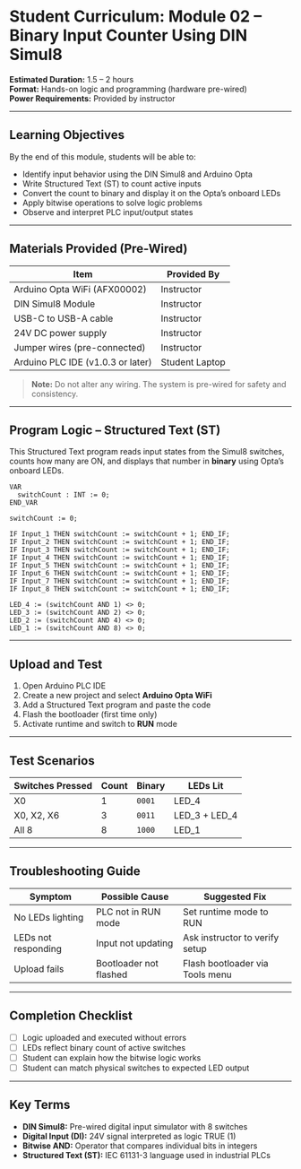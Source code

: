 # Student Curriculum: Module 02 – Binary Input Counter Using DIN Simul8

**Estimated Duration:** 1.5 – 2 hours  
**Format:** Hands-on logic and programming (hardware pre-wired)  
**Power Requirements:** Provided by instructor  

---

## Learning Objectives

By the end of this module, students will be able to:

- Identify input behavior using the DIN Simul8 and Arduino Opta
- Write Structured Text (ST) to count active inputs
- Convert the count to binary and display it on the Opta’s onboard LEDs
- Apply bitwise operations to solve logic problems
- Observe and interpret PLC input/output states

---

## Materials Provided (Pre-Wired)

| Item                            | Provided By |
|---------------------------------|-------------|
| Arduino Opta WiFi (AFX00002)   | Instructor  |
| DIN Simul8 Module               | Instructor  |
| USB-C to USB-A cable            | Instructor  |
| 24V DC power supply             | Instructor  |
| Jumper wires (pre-connected)   | Instructor  |
| Arduino PLC IDE (v1.0.3 or later) | Student Laptop |

> **Note:** Do not alter any wiring. The system is pre-wired for safety and consistency.

---

## Program Logic – Structured Text (ST)

This Structured Text program reads input states from the Simul8 switches, counts how many are ON, and displays that number in **binary** using Opta’s onboard LEDs.

```iecst
VAR
  switchCount : INT := 0;
END_VAR

switchCount := 0;

IF Input_1 THEN switchCount := switchCount + 1; END_IF;
IF Input_2 THEN switchCount := switchCount + 1; END_IF;
IF Input_3 THEN switchCount := switchCount + 1; END_IF;
IF Input_4 THEN switchCount := switchCount + 1; END_IF;
IF Input_5 THEN switchCount := switchCount + 1; END_IF;
IF Input_6 THEN switchCount := switchCount + 1; END_IF;
IF Input_7 THEN switchCount := switchCount + 1; END_IF;
IF Input_8 THEN switchCount := switchCount + 1; END_IF;

LED_4 := (switchCount AND 1) <> 0;
LED_3 := (switchCount AND 2) <> 0;
LED_2 := (switchCount AND 4) <> 0;
LED_1 := (switchCount AND 8) <> 0;
```

---

## Upload and Test

1. Open Arduino PLC IDE
2. Create a new project and select **Arduino Opta WiFi**
3. Add a Structured Text program and paste the code
4. Flash the bootloader (first time only)
5. Activate runtime and switch to **RUN** mode

---

## Test Scenarios

| Switches Pressed      | Count | Binary | LEDs Lit          |
|------------------------|--------|--------|-------------------|
| X0                    | 1      | `0001` | LED_4             |
| X0, X2, X6            | 3      | `0011` | LED_3 + LED_4     |
| All 8                 | 8      | `1000` | LED_1             |

---

## Troubleshooting Guide

| Symptom               | Possible Cause             | Suggested Fix                     |
|------------------------|-----------------------------|------------------------------------|
| No LEDs lighting       | PLC not in RUN mode         | Set runtime mode to RUN            |
| LEDs not responding    | Input not updating          | Ask instructor to verify setup     |
| Upload fails           | Bootloader not flashed      | Flash bootloader via Tools menu    |

---

## Completion Checklist

- [ ] Logic uploaded and executed without errors
- [ ] LEDs reflect binary count of active switches
- [ ] Student can explain how the bitwise logic works
- [ ] Student can match physical switches to expected LED output

---

## Key Terms

- **DIN Simul8:** Pre-wired digital input simulator with 8 switches
- **Digital Input (DI):** 24V signal interpreted as logic TRUE (1)
- **Bitwise AND:** Operator that compares individual bits in integers
- **Structured Text (ST):** IEC 61131-3 language used in industrial PLCs
